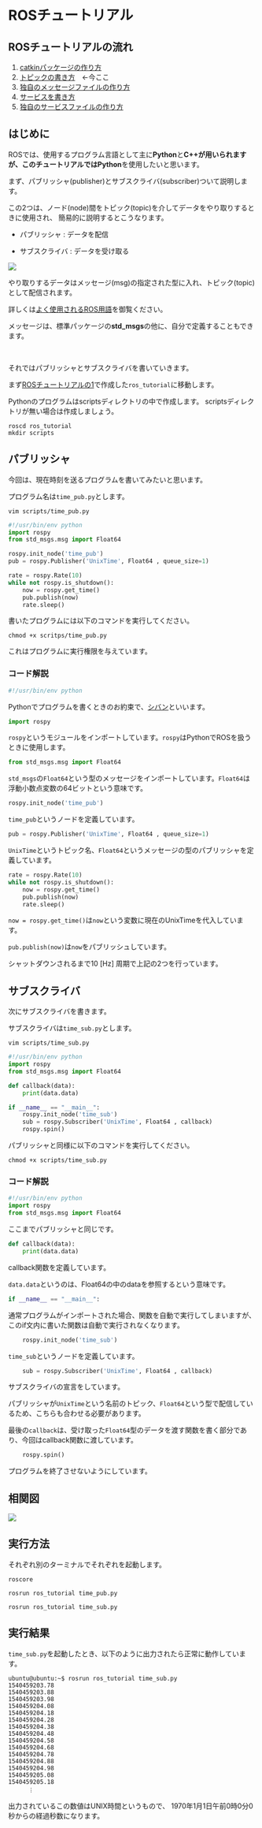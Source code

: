 # ROSチュートリアル

## ROSチュートリアルの流れ

1. [catkinパッケージの作り方](how_to_create_pkg.md)
2. [トピックの書き方](how_to_write_topic.md)　←今ここ
3. [独自のメッセージファイルの作り方](how_to_create_msg.md)　
4. [サービスを書き方](how_to_write_service.md)
5. [独自のサービスファイルの作り方](how_to_create_srv.md)

## はじめに

ROSでは、使用するプログラム言語として主に**Python**と**C++**が用いられますが、このチュートリアルでは**Python**を使用したいと思います。

まず、パブリッシャ(publisher)とサブスクライバ(subscriber)ついて説明します。

この2つは、ノード(node)間をトピック(topic)を介してデータをやり取りするときに使用され、
簡易的に説明するとこうなります。

* パブリッシャ : データを配信

* サブスクライバ : データを受け取る

![](images/pub_sub.png)

やり取りするデータはメッセージ(msg)の指定された型に入れ、トピック(topic)として配信されます。

詳しくは[よく使用されるROS用語](how_to_use_ros_word.md)を御覧ください。

メッセージは、標準パッケージの**std_msgs**の他に、自分で定義することもできます。

<br>

それではパブリッシャとサブスクライバを書いていきます。

まず[ROSチュートリアルの1](how_to_create_pkg.md)で作成した`ros_tutorial`に移動します。

Pythonのプログラムはscriptsディレクトリの中で作成します。
scriptsディレクトリが無い場合は作成しましょう。

```text
roscd ros_tutorial
mkdir scripts
```

## パブリッシャ

今回は、現在時刻を送るプログラムを書いてみたいと思います。

プログラム名は`time_pub.py`とします。

```
vim scripts/time_pub.py
```

```Python:time_pub.py
#!/usr/bin/env python
import rospy
from std_msgs.msg import Float64

rospy.init_node('time_pub')
pub = rospy.Publisher('UnixTime', Float64 , queue_size=1)

rate = rospy.Rate(10)
while not rospy.is_shutdown():
	now = rospy.get_time()
	pub.publish(now)
	rate.sleep()
```

書いたプログラムには以下のコマンドを実行してください。

```text
chmod +x scritps/time_pub.py
```
これはプログラムに実行権限を与えています。


### コード解説

```Python:time_pub.py
#!/usr/bin/env python
```

Pythonでプログラムを書くときのお約束で、[シバン](https://www.google.co.jp/search?q=%E3%82%B7%E3%83%90%E3%83%B3)といいます。

```Python:time_pub.py
import rospy
```

`rospy`というモジュールをインポートしています。`rospy`はPythonでROSを扱うときに使用します。

```Python:time_pub.py
from std_msgs.msg import Float64
```

`std_msgs`の`Float64`という型のメッセージをインポートしています。`Float64`は浮動小数点変数の64ビットという意味です。

```Python:time_pub.py
rospy.init_node('time_pub')
```

`time_pub`というノードを定義しています。

```Python:time_pub.py
pub = rospy.Publisher('UnixTime', Float64 , queue_size=1)
```

`UnixTime`というトピック名、`Float64`というメッセージの型のパブリッシャを定義しています。

```Python:time_pub.py
rate = rospy.Rate(10)
while not rospy.is_shutdown():
	now = rospy.get_time()
	pub.publish(now)
	rate.sleep()
```

`now = rospy.get_time()`は`now`という変数に現在のUnixTimeを代入しています。

`pub.publish(now)`は`now`をパブリッシュしています。

シャットダウンされるまで10 [Hz] 周期で上記の2つを行っています。

## サブスクライバ

次にサブスクライバを書きます。

サブスクライバは`time_sub.py`とします。

```
vim scripts/time_sub.py
```

```Python:time_sub.py
#!/usr/bin/env python
import rospy
from std_msgs.msg import Float64

def callback(data):
	print(data.data)

if __name__ == "__main__":
	rospy.init_node('time_sub')
	sub = rospy.Subscriber('UnixTime', Float64 , callback)
	rospy.spin()
```

パブリッシャと同様に以下のコマンドを実行してください。

```text
chmod +x scripts/time_sub.py
```


### コード解説

```Python:time_sub.py
#!/usr/bin/env python
import rospy
from std_msgs.msg import Float64
```

ここまでパブリッシャと同じです。

```Python:time_sub.py
def callback(data):
	print(data.data)
```

callback関数を定義しています。

`data.data`というのは、Float64の中のdataを参照するという意味です。

```Python:time_sub.py
if __name__ == "__main__":
```

通常プログラムがインポートされた場合、関数を自動で実行してしまいますが、
このif文内に書いた関数は自動で実行されなくなります。

```Python:time_sub.py
    rospy.init_node('time_sub')
```

`time_sub`というノードを定義しています。

```Python:time_sub.py
	sub = rospy.Subscriber('UnixTime', Float64 , callback)
```

サブスクライバの宣言をしています。

パブリッシャが`UnixTime`という名前のトピック、`Float64`という型で配信しているため、こちらも合わせる必要があります。

最後の`callback`は、受け取った`Float64`型のデータを渡す関数を書く部分であり、今回はcallback関数に渡しています。

```Python:time_sub.py
	rospy.spin()
```

プログラムを終了させないようにしています。

## 相関図

![](images/time_pub_sub.png)

## 実行方法

それぞれ別のターミナルでそれぞれを起動します。

```text
roscore
```

```text
rosrun ros_tutorial time_pub.py
```

```text
rosrun ros_tutorial time_sub.py
```

## 実行結果

`time_sub.py`を起動したとき、以下のように出力されたら正常に動作しています。

```text
ubuntu@ubuntu:~$ rosrun ros_tutorial time_sub.py 1540459203.781540459203.881540459203.981540459204.081540459204.181540459204.281540459204.381540459204.481540459204.581540459204.681540459204.781540459204.881540459204.981540459205.081540459205.18
	　︙```
出力されているこの数値はUNIX時間というもので、
1970年1月1日午前0時0分0秒からの経過秒数になります。

